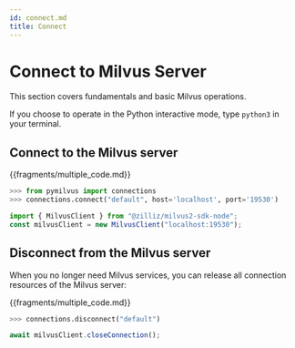 ```yaml
---
id: connect.md
title: Connect
---
```


# Connect to Milvus Server

This section covers fundamentals and basic Milvus operations.

If you choose to operate in the Python interactive mode, type `python3` in your terminal.


## Connect to the Milvus server

{{fragments/multiple_code.md}}

```python
>>> from pymilvus import connections
>>> connections.connect("default", host='localhost', port='19530')
```

```javascript
import { MilvusClient } from "@zilliz/milvus2-sdk-node";
const milvusClient = new MilvusClient("localhost:19530");
```

## Disconnect from the Milvus server

When you no longer need Milvus services, you can release all connection resources of the Milvus server:

{{fragments/multiple_code.md}}

```python
>>> connections.disconnect("default")
```

```javascript
await milvusClient.closeConnection();
```
